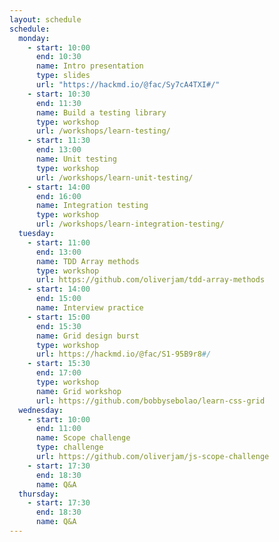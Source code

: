 ```yaml
---
layout: schedule
schedule:
  monday:
    - start: 10:00
      end: 10:30
      name: Intro presentation
      type: slides
      url: "https://hackmd.io/@fac/Sy7cA4TXI#/"
    - start: 10:30
      end: 11:30
      name: Build a testing library
      type: workshop
      url: /workshops/learn-testing/
    - start: 11:30
      end: 13:00
      name: Unit testing
      type: workshop
      url: /workshops/learn-unit-testing/
    - start: 14:00
      end: 16:00
      name: Integration testing
      type: workshop
      url: /workshops/learn-integration-testing/
  tuesday:
    - start: 11:00
      end: 13:00
      name: TDD Array methods
      type: workshop
      url: https://github.com/oliverjam/tdd-array-methods
    - start: 14:00
      end: 15:00
      name: Interview practice
    - start: 15:00
      end: 15:30
      name: Grid design burst
      type: workshop
      url: https://hackmd.io/@fac/S1-95B9r8#/
    - start: 15:30
      end: 17:00
      type: workshop
      name: Grid workshop
      url: https://github.com/bobbysebolao/learn-css-grid
  wednesday:
    - start: 10:00
      end: 11:00
      name: Scope challenge
      type: challenge
      url: https://github.com/oliverjam/js-scope-challenge
    - start: 17:30
      end: 18:30
      name: Q&A
  thursday:
    - start: 17:30
      end: 18:30
      name: Q&A
---
```

